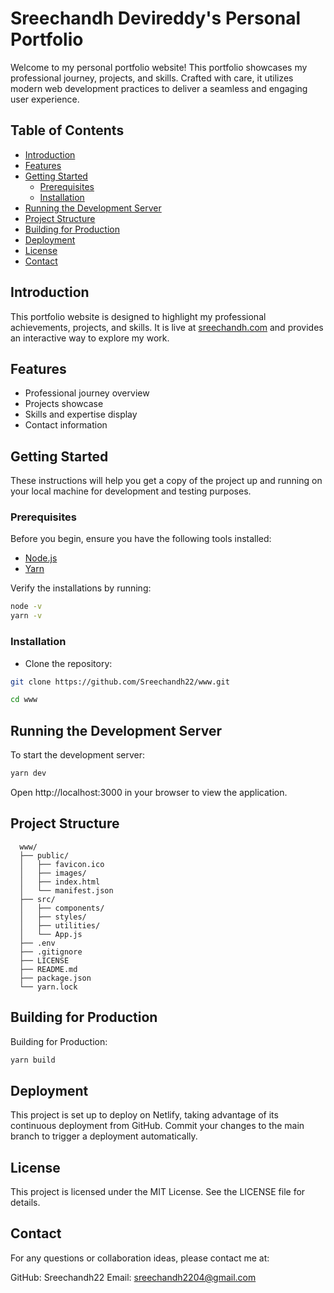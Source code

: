 # Sreechandh Devireddy's Personal Portfolio

Welcome to my personal portfolio website! This portfolio showcases my professional journey, projects, and skills. Crafted with care, it utilizes modern web development practices to deliver a seamless and engaging user experience.

## Table of Contents

- [Introduction](#introduction)
- [Features](#features)
- [Getting Started](#getting-started)
  - [Prerequisites](#prerequisites)
  - [Installation](#installation)
- [Running the Development Server](#running-the-development-server)
- [Project Structure](#project-structure)
- [Building for Production](#building-for-production)
- [Deployment](#deployment)
- [License](#license)
- [Contact](#contact)

## Introduction

This portfolio website is designed to highlight my professional achievements, projects, and skills. It is live at [sreechandh.com](https://sreechandh.com) and provides an interactive way to explore my work.

## Features

- Professional journey overview
- Projects showcase
- Skills and expertise display
- Contact information

## Getting Started

These instructions will help you get a copy of the project up and running on your local machine for development and testing purposes.

### Prerequisites

Before you begin, ensure you have the following tools installed:

- [Node.js](https://nodejs.org/en/download/)
- [Yarn](https://classic.yarnpkg.com/en/docs/install/)

Verify the installations by running:

```sh
node -v
yarn -v
```

### Installation

  - Clone the repository:

   ```sh
   git clone https://github.com/Sreechandh22/www.git
   ```
   
   ```sh
   cd www
   ```

## Running the Development Server

To start the development server:

   ```sh
   yarn dev
   ```

Open http://localhost:3000 in your browser to view the application.

## Project Structure

      www/
      ├── public/
      │   ├── favicon.ico
      │   ├── images/
      │   ├── index.html
      │   └── manifest.json
      ├── src/
      │   ├── components/
      │   ├── styles/
      │   ├── utilities/
      │   └── App.js
      ├── .env
      ├── .gitignore
      ├── LICENSE
      ├── README.md
      ├── package.json
      └── yarn.lock

## Building for Production

Building for Production:

   ```sh
   yarn build
   ```

## Deployment

This project is set up to deploy on Netlify, taking advantage of its continuous deployment from GitHub. Commit your changes to the main branch to trigger a deployment automatically.


## License

This project is licensed under the MIT License. See the LICENSE file for details.


## Contact

For any questions or collaboration ideas, please contact me at:

GitHub: Sreechandh22
Email: sreechandh2204@gmail.com
